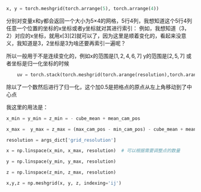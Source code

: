 ```python
x, y = torch.meshgrid(torch.arrange(5), torch.arrange(4))
```
分别对变量x和y都会返回一个大小为5×4的网格，5行4列，我想知道这个5行4列任意一个位置的坐标的x坐标或者y坐标就对其进行索引：
例如，我想知道（3，2）对应的x坐标，就用$x[3][2]$就可以了，因为这里是顺着变化的，看起来没意义，我知道是3，2坐标是3为啥还要再索引一遍呢？

所以一般用于不是连续变化的，例如x的范围是$[1,2,4,6,7]$ y的范围是$[2,5,7]$
或者坐标是归一化坐标的时候

```python
    uv = torch.stack(torch.meshgrid(torch.arange(resolution),torch.arange(resolution), indexing='ij')) * (1./resolution) + (0.5/resolution)
```

除以了一个数然后进行了归一化，这个加0.5是把格点的原点从左上角移动到了中心点

我这里的用法是：
```python
x_min = y_min = z_min = - cube_mean + mean_cam_pos

x_max =  y_max = z_max = (max_cam_pos - min_cam_pos) - cube_mean + mean_cam_pos

resolution = args_dict['grid_resolution']

x = np.linspace(x_min, x_max, resolution)  # 可以根据需要调整点的数量

y = np.linspace(y_min, y_max, resolution)

z = np.linspace(z_min, z_max, resolution)

x,y,z = np.meshgrid(x, y, z, indexing='ij')
```